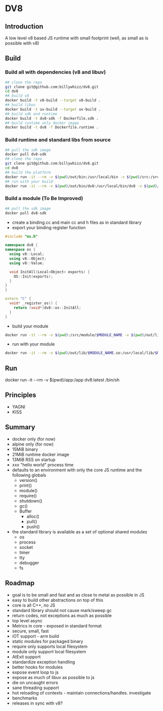 # DV8

## Introduction
A low level v8 based JS runtime with small footprint (well, as small as is possible with v8)

## Build

### Build all with dependencies (v8 and libuv)
```bash
## clone the repo
git clone git@github.com:billywhizz/dv8.git
cd dv8
## build v8
docker build -t v8-build --target v8-build .
## build libuv
docker build -t uv-build --target uv-build .
## build sdk and runtime
docker build -t dv8-sdk -f Dockerfile.sdk .
## build runtime only docker image
docker build -t dv8 -f Dockerfile.runtime .
```

### Build runtime and standard libs from source
```bash
## pull the sdk image
docker pull dv8-sdk
## clone the repo
git clone git@github.com:billywhizz/dv8.git
cd dv8
## build the platform
docker run -it --rm -v $(pwd)/out/bin:/usr/local/bin -v $(pwd)/src:/src dv8-sdk ./platform.sh
## run with your build
docker run -it --rm -v $(pwd)/out/bin/dv8:/usr/local/bin/dv8 -v $(pwd)/out/lib:/usr/local/lib dv8 /bin/sh
```

### Build a module (To Be Improved)
```bash
## pull the sdk image
docker pull dv8-sdk
```
- create a binding.cc and main cc and h files as in standard library
- export your binding register function

```cpp
#include "os.h"

namespace dv8 {
namespace os {
  using v8::Local;
  using v8::Object;
  using v8::Value;

  void InitAll(Local<Object> exports) {
    OS::Init(exports);
  }
}
}

extern "C" {
  void* _register_os() {
    return (void*)dv8::os::InitAll;
  }
}
```
- build your module
```bash
docker run -it --rm -v $(pwd):/src/module/$MODULE_NAME -v $(pwd)/out/lib:/usr/local/lib dv8-sdk ./module.sh $MODULE_NAME
```
- run with your module
```bash
docker run -it --rm -v $(pwd)/out/lib/$MODULE_NAME.so:/usr/local/lib/$MODULE_NAME.so dv8 /bin/sh
```

## Run
docker run -it --rm -v $(pwd)/app:/app dv8:latest /bin/sh

## Principles
- YAGNI
- KISS

## Summary
- docker only (for now)
- alpine only (for now)
- 15MiB binary
- 21MiB runtime docker image
- 13MiB RSS on startup
- xxx "hello world" process time
- defaults to an environment with only the core JS runtime and the following globals
    - version()
    - print()
    - module()
    - require()
    - shutdown()
    - gc()
    - Buffer
        - alloc()
        - pull()
        - push()
- the standard library is available as a set of optional shared modules
    - os
    - process
    - socket
    - timer
    - tty
    - debugger
    - fs

## Roadmap
- goal is to be small and fast and as close to metal as possible in JS
- easy to build other abstractions on top of this
- core is all C++, no JS
- standard library should not cause mark/sweep gc
- return codes, not exceptions as much as possible
- top level async
- Metrics in core - exposed in standard format
- secure, small, fast
- iOT support - arm build
- static modules for packaged binary
- require only supports local filesystem
- module only support local filesystem
- AtExit support
- standardize exception handling
- better hooks for modules
- expose event loop to js
- expose as much of libuv as possible to js
- die on uncaught errors
- sane threading support
- hot reloading of contexts - maintain connections/handles. investigate
- benchmarks
- releases in sync with v8?

